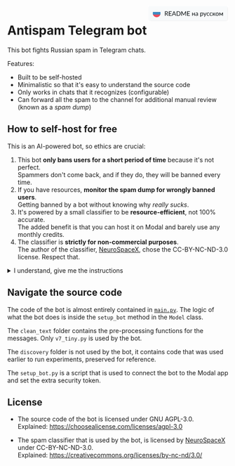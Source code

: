 <a href="./README.ru.md">
   <img align="right" alt="README на русском" src="./.github/readme-assets/readme-in-russian.svg" height="36" /></a>

# Antispam Telegram bot

This bot fights Russian spam in Telegram chats.

Features:

- Built to be self-hosted
- Minimalistic so that it's easy to understand the source code
- Only works in chats that it recognizes (configurable)
- Can forward all the spam to the channel for additional manual review (known as a _spam dump_)

## How to self-host for free

This is an AI-powered bot, so ethics are crucial:

1. This bot **only bans users for a short period of time** because it's not perfect.  
   Spammers don't come back, and if they do, they will be banned every time.
2. If you have resources, **monitor the spam dump for wrongly banned users**.  
   Getting banned by a bot without knowing why _really sucks_.
3. It's powered by a small classifier to be **resource-efficient**, not 100% accurate.  
   The added benefit is that you can host it on Modal and barely use any monthly credits.
4. The classifier is **strictly for non-commercial purposes**.  
   The author of the classifier, [NeuroSpaceX](https://huggingface.co/NeuroSpaceX), chose the CC-BY-NC-ND-3.0 license. Respect that.

<details><summary>I understand, give me the instructions</summary>

&nbsp;  
You will need [uv](https://github.com/astral-sh/uv) installed.

1. Clone this project
2. Run `uv sync` to install dependencies
3. Rename the `.env.sample` file to `.env`
4. Create an account on [modal.com](https://modal.com); that's where the bot will be hosted
   1. Run `uv run modal setup` to log in from the terminal
5. Download the `classifier.zip` archive from [the latest release on GitHub](https://github.com/illright/telegram-antispam/releases/latest) (look for the section "Assets") and unpack it here in this folder
6. Create a Telegram bot using [@BotFather](https://t.me/BotFather)
   1. Copy the bot token into `TELEGRAM_BOT_TOKEN` in the `.env` file, removing the sample value
7. [Create a long password](https://bitwarden.com/password-generator/#password-generator) (50 characters) and copy it into `EXTRA_SECURITY_TOKEN` in the `.env` file, removing the sample value
8. Create a secret on Modal with these commands:
   1. `source .env` to load the environment variables into your shell
   2. `uv run modal secret create antispam-telegram-bot-token EXTRA_SECURITY_TOKEN=$EXTRA_SECURITY_TOKEN TELEGRAM_BOT_TOKEN=$TELEGRAM_BOT_TOKEN`
9. Create a channel where the bot can forward spam for manual review. Invite your Telegram bot as a member (Optional, but recommended).
10. Go to `main.py` and find `allowed_chats`. Replace the sample chat with your own. See the descriptions of parameters in the `ChatSettings` class. All parameters can be omitted.
11. Run `uv run modal deploy main` to deploy the bot to Modal
    1. It will print the web endpoint:
       ```
       ├── 🔨 Created web endpoint for Model.process_update => https://something-something.modal.run
       ```
       Copy `https://something-something.modal.run` into `WEBHOOK_URL` in the `.env` file, removing the sample value
12. Run `uv run setup_bot.py` to connect the bot to your Modal app and set the extra security token
13. Invite the bot to your chat. Done!

</details>

## Navigate the source code

The code of the bot is almost entirely contained in [`main.py`](./main.py). The logic of what the bot does is inside the `setup_bot` method in the `Model` class.

The `clean_text` folder contains the pre-processing functions for the messages. Only `v7_tiny.py` is used by the bot.

The `discovery` folder is not used by the bot, it contains code that was used earlier to run experiments, preserved for reference.

The `setup_bot.py` is a script that is used to connect the bot to the Modal app and set the extra security token.

## License

- The source code of the bot is licensed under GNU AGPL-3.0.  
  Explained: https://choosealicense.com/licenses/agpl-3.0

- The spam classifier that is used by the bot, is licensed by [NeuroSpaceX](https://huggingface.co/NeuroSpaceX) under CC-BY-NC-ND-3.0.  
  Explained: https://creativecommons.org/licenses/by-nc-nd/3.0/
